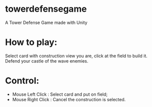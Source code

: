 # towerdefensegame
A Tower Defense Game made with Unity 

# How to play: 

Select card with construction view you are, click at the field to build it.
Defend your castle of the wave enemies.

# Control: 

- Mouse Left Click : Select card and put on field;
- Mouse Right Click : Cancel the construction is selected.
